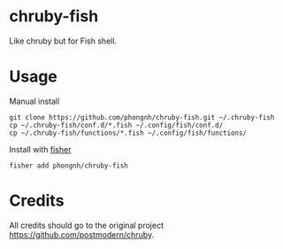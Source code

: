 # chruby-fish

Like chruby but for Fish shell.

# Usage

Manual install

```
git clone https://github.com/phongnh/chruby-fish.git ~/.chruby-fish
cp ~/.chruby-fish/conf.d/*.fish ~/.config/fish/conf.d/
cp ~/.chruby-fish/functions/*.fish ~/.config/fish/functions/
```

Install with [fisher](https://github.com/jorgebucaran/fisher)

```
fisher add phongnh/chruby-fish
```

# Credits

All credits should go to the original project https://github.com/postmodern/chruby.
